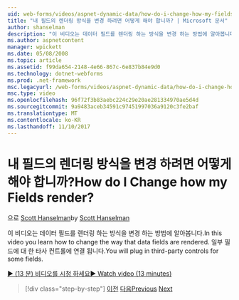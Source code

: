 ```yaml
---
uid: web-forms/videos/aspnet-dynamic-data/how-do-i-change-how-my-fields-render
title: "내 필드의 렌더링 방식을 변경 하려면 어떻게 해야 합니까? | Microsoft 문서"
author: shanselman
description: "이 비디오는 데이터 필드를 렌더링 하는 방식을 변경 하는 방법에 알아봅니다. 일부 필드에 대 한 타사 컨트롤에 연결 됩니다."
ms.author: aspnetcontent
manager: wpickett
ms.date: 05/08/2008
ms.topic: article
ms.assetid: f99da654-2148-4e66-867c-6e837b84e9d0
ms.technology: dotnet-webforms
ms.prod: .net-framework
msc.legacyurl: /web-forms/videos/aspnet-dynamic-data/how-do-i-change-how-my-fields-render
msc.type: video
ms.openlocfilehash: 96f72f3b83aebc224c29e20ae281334970ae5d4d
ms.sourcegitcommit: 9a9483aceb34591c97451997036a9120c3fe2baf
ms.translationtype: MT
ms.contentlocale: ko-KR
ms.lasthandoff: 11/10/2017
---
```

<a name="how-do-i-change-how-my-fields-render"></a><span data-ttu-id="a710e-105">내 필드의 렌더링 방식을 변경 하려면 어떻게 해야 합니까?</span><span class="sxs-lookup"><span data-stu-id="a710e-105">How do I Change how my Fields render?</span></span>
====================
<span data-ttu-id="a710e-106">으로 [Scott Hanselman](https://github.com/shanselman)</span><span class="sxs-lookup"><span data-stu-id="a710e-106">by [Scott Hanselman](https://github.com/shanselman)</span></span>

<span data-ttu-id="a710e-107">이 비디오는 데이터 필드를 렌더링 하는 방식을 변경 하는 방법에 알아봅니다.</span><span class="sxs-lookup"><span data-stu-id="a710e-107">In this video you learn how to change the way that data fields are rendered.</span></span> <span data-ttu-id="a710e-108">일부 필드에 대 한 타사 컨트롤에 연결 됩니다.</span><span class="sxs-lookup"><span data-stu-id="a710e-108">You will plug in third-party controls for some fields.</span></span>

[<span data-ttu-id="a710e-109">&#9654; (13 분) 비디오를 시청 하세요</span><span class="sxs-lookup"><span data-stu-id="a710e-109">&#9654; Watch video (13 minutes)</span></span>](https://channel9.msdn.com/Blogs/ASP-NET-Site-Videos/how-do-i-change-how-my-fields-render)

>[!div class="step-by-step"]
<span data-ttu-id="a710e-110">[이전](how-do-i-enable-inline-gridview-editing.md)
[다음](how-do-i-handle-business-logic-exceptions.md)</span><span class="sxs-lookup"><span data-stu-id="a710e-110">[Previous](how-do-i-enable-inline-gridview-editing.md)
[Next](how-do-i-handle-business-logic-exceptions.md)</span></span>
